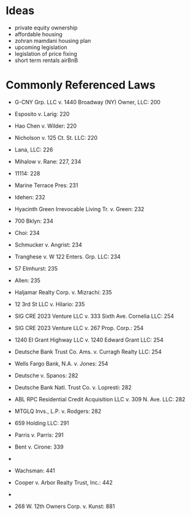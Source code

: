 # Ideas

 - private equity ownership
 - affordable housing 
 - zohran mamdani housing plan
 - upcoming legislation
 - legislation of price fixing
 - short term rentals airBnB

# Commonly Referenced Laws

 - G-CNY Grp. LLC v. 1440 Broadway (NY) Owner, LLC: 200
 - Esposito v. Larig: 220
 - Hao Chen v. Wilder: 220
 - Nicholson v. 125 Ct. St. LLC: 220
 - Lana, LLC: 226
 - Mihalow v. Rane: 227, 234
 - 11114: 228
 - Marine Terrace Pres: 231
 - Idehen: 232
 - Hyacinth Green Irrevocable Living Tr. v. Green: 232
 - 700 Bklyn: 234
 - Choi: 234
 - Schmucker v. Angrist: 234
 - Tranghese v. W 122 Enters. Grp. LLC: 234
 - 57 Elmhurst: 235
 - Allen: 235
 - Haljamar Realty Corp. v. Mizrachi: 235
 - 12 3rd St LLC v. Hilario: 235
 - SIG CRE 2023 Venture LLC v. 333 Sixth Ave. Cornelia LLC: 254
 - SIG CRE 2023 Venture LLC v. 267 Prop. Corp.: 254
 - 1240 El Grant Highway LLC v. 1240 Edward Grant LLC: 254
 - Deutsche Bank Trust Co. Ams. v. Curragh Realty LLC: 254
 - Wells Fargo Bank, N.A. v. Jones: 254
 - Deutsche v. Spanos: 282
 - Deutsche Bank Natl. Trust Co. v. Lopresti: 282
 - ABL RPC Residential Credit Acquisition LLC v. 309 N. Ave. LLC: 282
 - MTGLQ Invs., L.P. v. Rodgers: 282
 - 659 Holding LLC: 291
 - Parris v. Parris: 291

 - Bent v. Cirone: 339
 - 
 
 - Wachsman: 441
 - Cooper v. Arbor Realty Trust, Inc.: 442
 - 
 - 268 W. 12th Owners Corp. v. Kunst: 881
